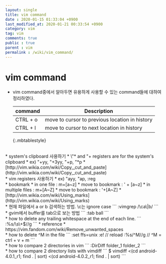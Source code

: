 ```yaml
---
layout: single
title: vim command
date : 2020-01-15 01:33:04 +0900
last_modified_at: 2020-01-21 00:33:54 +0900
category: vim
tag: vim
comments: true
public : true
parent : vim
permalink : /wiki/vim_command/
--- 
```


# vim command
* vim command중에서 알아두면 유용하게 사용할 수 있는 command들에 대하여 정리하였다.


    | command | Description |
    | ------- | ----------- |
    | CTRL + o | move to cursor to previous location in history |
    | CTRL + I | move to cursor to next location in history |
    {:.mbtablestyle}

<br />
* system's clipboard 사용하기
  * \"* and "+ registers are for the system's clipboard
      * ex) "+yy, "+3yy, "+p, "*p
  * [http://vim.wikia.com/wiki/Copy,_cut_and_paste](http://vim.wikia.com/wiki/Copy,_cut_and_paste)

<br />
* vim registers 사용하기
  * ex) "ayy, "ap, :reg

<br />
* bookmark
  * in one file : m+[a~z]
  * move to bookmark : '  + [a~z]
  * in multiple files : m+[A~Z]
  * move to bookmark : '+[A~Z]
  *  [http://vim.wikia.com/wiki/Using_marks](http://vim.wikia.com/wiki/Using_marks)

<br />
* 현재 파일에서 a or b 검색하는 방법. \c는 ignore case
```
   :vimgrep /\ca\|b/ <CTRL-R><SHIFT-%>
```

<br />
* gvim에서 buffer를 tab으로 보는 방법
```
   :tab ball
```

<br />
* how to delete any trailing whitespace at the end of each line.
```
  :%s/\s\+$//g
```
  * reference
    * https://vim.fandom.com/wiki/Remove_unwanted_spaces

<br />
* how to delete ^M in the file
```
   :set ffs=unix
   :e!                   // reload
   :%s/^M//g             // ^M = ctrl + v + m
```

<br />
* how to compare 2 directories in vim
```
   :DirDiff folder_1 folder_2
```

<br />
* how to compare 2 directory lists with vimdiff
```
   $ vimdiff <(cd android-4.0.1_r1; find . | sort) <(cd android-4.0.2_r1; find . | sort)
```
